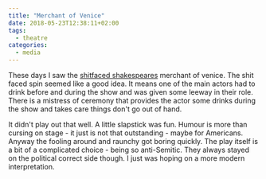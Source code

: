 ```yaml
---
title: "Merchant of Venice"
date: 2018-05-23T12:38:11+02:00
tags:
  - theatre
categories:
  - media
---
```


These days I saw the [shitfaced shakespeares](https://www.shit-facedshakespeare.com) merchant of
venice.   The shit faced spin seemed like a good idea.  It means one of
the main actors had to drink before and during the show and was given
some leeway in their role.  There is a mistress of ceremony that
provides the actor some drinks during the show and takes care things
don't go out of hand.

It didn't play out that well.  A little slapstick was fun. Humour is
more than cursing on stage - it just is not that outstanding - maybe
for Americans.  Anyway the fooling around and raunchy got boring
quickly.  The play itself is a bit of a complicated choice - being so
anti-Semitic.  They always stayed on the political correct side
though.  I just was hoping on a more modern interpretation.

<!--more-->
